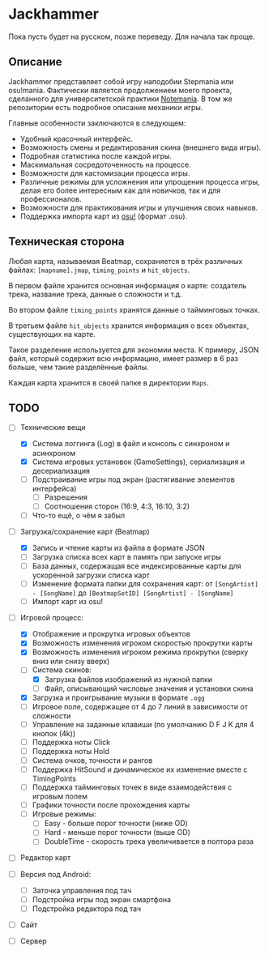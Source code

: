 # Jackhammer
Пока пусть будет на русском, позже переведу. Для начала так проще.
## Описание
Jackhammer представляет собой игру наподобии Stepmania или osu!mania. 
Фактически является продолжением моего проекта, сделанного для университетской практики 
[Notemania](https://github.com/lunacys/Notemania). В том же репозитории есть подробное описание механики игры.

Главные особенности заключаются в следующем:
- Удобный красочный интерфейс.
- Возможность смены и редактирования скина (внешнего вида игры).
- Подробная статистика после каждой игры.
- Маскимальная сосредоточенность на процессе.
- Возможности для кастомизации процесса игры.
- Различные режимы для усложнения или упрощения процесса игры, делая его более интересным как для новичков, так и для профессионалов.
- Возможности для практикования игры и улучшения своих навыков.
- Поддержка импорта карт из [osu!](https://osu.ppy.sh) (формат .osu).

## Техническая сторона
Любая карта, называемая Beatmap, сохраняется в трёх различных файлах: ```[mapname].jmap```, ```timing_points``` и ```hit_objects```. 

В первом файле хранится основная информация о карте: создатель трека, название трека, данные о сложности и т.д.

Во втором файле ```timing_points``` хранятся данные о тайминговых точках.

В третьем файле ```hit_objects``` хранится информация о всех объектах, существующих на карте.

Такое разделение используется для экономии места. К примеру, JSON файл, который содержит всю информацию, 
имеет размер в 6 раз больше, чем такие разделённые файлы.

Каждая карта хранится в своей папке в директории ```Maps```.

## TODO
- [ ] Технические вещи
  - [x] Система логгинга (Log) в файл и консоль с синхроном и асинхроном
  - [x] Система игровых установок (GameSettings), сериализация и десериализация
  - [ ] Подстраивание игры под экран (растягивание элементов интерфейса)
    - [ ] Разрешения
    - [ ] Соотношения сторон (16:9, 4:3, 16:10, 3:2)
  - [ ] Что-то ещё, о чём я забыл
- [ ] Загрузка/сохранение карт (Beatmap)
  - [x] Запись и чтение карты из файла в формате JSON
  - [ ] Загрузка списка всех карт в память при запуске игры
  - [ ] База данных, содержащая все индексированные карты для ускоренной загрузки списка карт
  - [ ] Изменение формата папки для сохранения карт: от ```[SongArtist] - [SongName]``` до ```[BeatmapSetID] [SongArtist] - [SongName]```
  - [ ] Импорт карт из osu!
- [ ] Игровой процесс:
  - [x] Отображение и прокрутка игровых объектов
  - [x] Возможность изменения игроком скоростью прокрутки карты
  - [x] Возможность изменения игроком режима прокрутки (сверху вниз или снизу вверх)
  - [ ] Система скинов:
    - [x] Загрузка файлов изображений из нужной папки
    - [ ] Файл, описывающий числовые значения и установки скина
  - [x] Загрузка и проигрывание музыки в формате ```.ogg```
  - [ ] Игровое поле, содержащее от 4 до 7 линий в зависимости от сложности
  - [ ] Управление на заданные клавиши (по умолчанию D F J K для 4 кнопок (4k))
  - [ ] Поддержка ноты Click
  - [ ] Поддержка ноты Hold
  - [ ] Система очков, точности и рангов
  - [ ] Поддержка HitSound и динамическое их изменение вместе с TimingPoints
  - [ ] Поддержка тайминговых точек в виде взаимодействия с игровым полем
  - [ ] Графики точности после прохождения карты
  - [ ] Игровые режимы:
    - [ ] Easy - больше порог точности (ниже OD)
    - [ ] Hard - меньше порог точности (выше OD)
    - [ ] DoubleTime - скорость трека увеличивается в полтора раза
- [ ] Редактор карт
- [ ] Версия под Android:
  - [ ] Заточка управления под тач
  - [ ] Подстройка игры под экран смартфона
  - [ ] Подстройка редактора под тач
- [ ] Сайт
- [ ] Сервер

  
  
